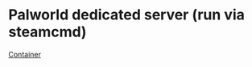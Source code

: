 # Palworld dedicated server (run via steamcmd)

[Container](https://hub.docker.com/r/thijsvanloef/palworld-server-docker)
